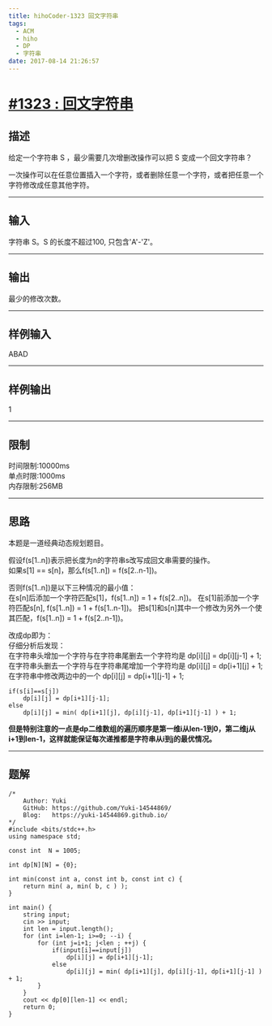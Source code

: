 ```yaml
---
title: hihoCoder-1323 回文字符串
tags:
  - ACM
  - hiho
  - DP
  - 字符串
date: 2017-08-14 21:26:57
---
```




# [#1323 : 回文字符串](http://hihocoder.com/problemset/problem/1323)
## 描述
给定一个字符串 S ，最少需要几次增删改操作可以把 S 变成一个回文字符串？

一次操作可以在任意位置插入一个字符，或者删除任意一个字符，或者把任意一个字符修改成任意其他字符。

---
## 输入
字符串 S。S 的长度不超过100, 只包含'A'-'Z'。

---
## 输出
最少的修改次数。

---

## 样例输入
ABAD

---

## 样例输出
1

---

## 限制
时间限制:10000ms  
单点时限:1000ms  
内存限制:256MB

---
## 思路
本题是一道经典动态规划题目。

假设f(s[1..n])表示把长度为n的字符串s改写成回文串需要的操作。  
如果s[1] == s[n]，那么f(s[1..n]) = f(s[2..n-1])。

否则f(s[1..n])是以下三种情况的最小值：  
在s[n]后添加一个字符匹配s[1]，f(s[1..n]) = 1 + f(s[2..n])。
在s[1]前添加一个字符匹配s[n], f(s[1..n]) = 1 + f(s[1..n-1])。
把s[1]和s[n]其中一个修改为另外一个使其匹配，f(s[1..n]) = 1 + f(s[2..n-1])。

改成dp即为：  
仔细分析后发现：  
在字符串头增加一个字符与在字符串尾删去一个字符均是 dp[i][j] = dp[i][j-1] + 1;  
在字符串头删去一个字符与在字符串尾增加一个字符均是 dp[i][j] = dp[i+1][j] + 1;  
在字符串中修改两边中的一个 dp[i][j] = dp[i+1][j-1] + 1;
```
if(s[i]==s[j])
    dp[i][j] = dp[i+1][j-1];
else
    dp[i][j] = min( dp[i+1][j], dp[i][j-1], dp[i+1][j-1] ) + 1;
```

**但是特别注意的一点是dp二维数组的遍历顺序是第一维i从len-1到0，第二维j从i+1到len-1，这样就能保证每次递推都是字符串从i到j的最优情况。**

---
## 题解
```
/*
    Author: Yuki
    GitHub: https://github.com/Yuki-14544869/
    Blog:   https://yuki-14544869.github.io/
*/
#include <bits/stdc++.h>
using namespace std;

const int  N = 1005;

int dp[N][N] = {0};

int min(const int a, const int b, const int c) {
    return min( a, min( b, c ) );
}

int main() {
    string input;
    cin >> input;
    int len = input.length();
    for (int i=len-1; i>=0; --i) {
        for (int j=i+1; j<len ; ++j) {
            if(input[i]==input[j])
                dp[i][j] = dp[i+1][j-1];
            else
                dp[i][j] = min( dp[i+1][j], dp[i][j-1], dp[i+1][j-1] ) + 1;
        }
    }
    cout << dp[0][len-1] << endl;
    return 0;
}
```
